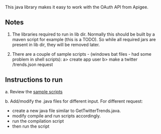 This java library makes it easy to work with the OAuth API from Apigee.

## Notes ##
1. The libraries required to run in lib dir. Normally this should be built by a maven script for example (this is a TODO). So while all required jars are present in lib dir, they will be removed later. 

2. There are a couple of sample scripts - (windows bat files - had some problem in shell scripts):
    a> create app user
    b> make a twitter /trends.json request
    
## Instructions to run ##

a. Review the [sample scripts](https://github.com/apigee/Apigee-Client-Library-for-Java/tree/master/sdk/oauth/src/main/sample-examples)

b. Add/modify the .java files for different input. For different request: 
* create a new java file similar to GetTwitterTrends.java.
*  modify compile and run scripts accordingly.
* run the compilation script
* then run the script